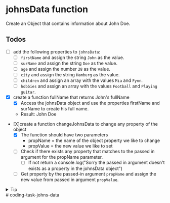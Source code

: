 # johnsData function

Create an Object that contains information about John Doe.

## Todos

- [ ] add the following properties to `johnsData`:
  - [ ] `firstName` and assign the string `John` as the value.
  - [ ] `surName` and assign the string `Doe` as the value.
  - [ ] `age` and assign the number `28` as the value.
  - [ ] `city` and assign the string `Hamburg` as the value.
  - [ ] `children` and assign an array with the values `Mia` and `Fynn`.
  - [ ] `hobbies` and assign an array with the values `Football` and `Playing guitar`.
- [x] create a function fullName that returns John's fullName
  - [x] Access the johnsData object and use the properties firstName and surName to create his full name.
  - Result: John Doe
- [X]create a function changeJohnsData to change any property of the object
  - [x] The function should have two parameters
    - propName = the name of the object property we like to change
    - propValue = the new value we like to set
  - [ ] Check if there exists any property that matches to the passed in argument for the propName parameter.
    - [ ] If not return a console.log("Sorry the passed in argument doesn't exists as a property in the johnsData object")
  - [ ] Get property by the passed-in argument `propName` and assign the new value from passed in argument `propValue`.

<details>
 <summary>Tip</summary>
 - [Property accessors aka Computed Member Access Operator](https://developer.mozilla.org/en-US/docs/Web/JavaScript/Reference/Operators/Property_Accessors)
</details>
# coding-task-johns-data
